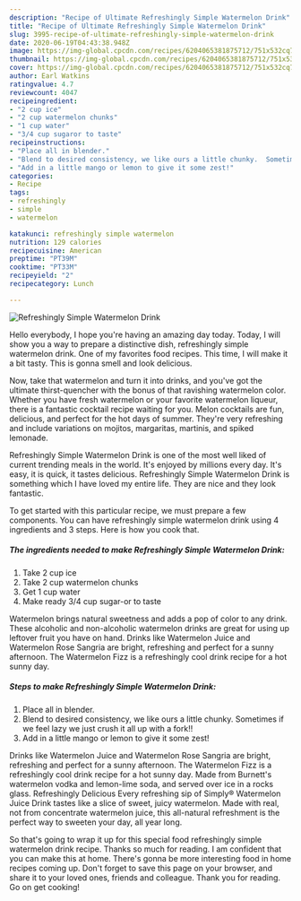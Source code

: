 ```yaml
---
description: "Recipe of Ultimate Refreshingly Simple Watermelon Drink"
title: "Recipe of Ultimate Refreshingly Simple Watermelon Drink"
slug: 3995-recipe-of-ultimate-refreshingly-simple-watermelon-drink
date: 2020-06-19T04:43:38.948Z
image: https://img-global.cpcdn.com/recipes/6204065381875712/751x532cq70/refreshingly-simple-watermelon-drink-recipe-main-photo.jpg
thumbnail: https://img-global.cpcdn.com/recipes/6204065381875712/751x532cq70/refreshingly-simple-watermelon-drink-recipe-main-photo.jpg
cover: https://img-global.cpcdn.com/recipes/6204065381875712/751x532cq70/refreshingly-simple-watermelon-drink-recipe-main-photo.jpg
author: Earl Watkins
ratingvalue: 4.7
reviewcount: 4047
recipeingredient:
- "2 cup ice"
- "2 cup watermelon chunks"
- "1 cup water"
- "3/4 cup sugaror to taste"
recipeinstructions:
- "Place all in blender."
- "Blend to desired consistency, we like ours a little chunky.  Sometimes if we feel lazy we just crush it all up with a fork!!"
- "Add in a little mango or lemon to give it some zest!"
categories:
- Recipe
tags:
- refreshingly
- simple
- watermelon

katakunci: refreshingly simple watermelon 
nutrition: 129 calories
recipecuisine: American
preptime: "PT39M"
cooktime: "PT33M"
recipeyield: "2"
recipecategory: Lunch

---
```



![Refreshingly Simple Watermelon Drink](https://img-global.cpcdn.com/recipes/6204065381875712/751x532cq70/refreshingly-simple-watermelon-drink-recipe-main-photo.jpg)

Hello everybody, I hope you're having an amazing day today. Today, I will show you a way to prepare a distinctive dish, refreshingly simple watermelon drink. One of my favorites food recipes. This time, I will make it a bit tasty. This is gonna smell and look delicious.

Now, take that watermelon and turn it into drinks, and you&#39;ve got the ultimate thirst-quencher with the bonus of that ravishing watermelon color. Whether you have fresh watermelon or your favorite watermelon liqueur, there is a fantastic cocktail recipe waiting for you. Melon cocktails are fun, delicious, and perfect for the hot days of summer. They&#39;re very refreshing and include variations on mojitos, margaritas, martinis, and spiked lemonade.

Refreshingly Simple Watermelon Drink is one of the most well liked of current trending meals in the world. It's enjoyed by millions every day. It's easy, it is quick, it tastes delicious. Refreshingly Simple Watermelon Drink is something which I have loved my entire life. They are nice and they look fantastic.


To get started with this particular recipe, we must prepare a few components. You can have refreshingly simple watermelon drink using 4 ingredients and 3 steps. Here is how you cook that.

<!--inarticleads1-->

##### The ingredients needed to make Refreshingly Simple Watermelon Drink:

1. Take 2 cup ice
1. Take 2 cup watermelon chunks
1. Get 1 cup water
1. Make ready 3/4 cup sugar-or to taste


Watermelon brings natural sweetness and adds a pop of color to any drink. These alcoholic and non-alcoholic watermelon drinks are great for using up leftover fruit you have on hand. Drinks like Watermelon Juice and Watermelon Rose Sangria are bright, refreshing and perfect for a sunny afternoon. The Watermelon Fizz is a refreshingly cool drink recipe for a hot sunny day. 

<!--inarticleads2-->

##### Steps to make Refreshingly Simple Watermelon Drink:

1. Place all in blender.
1. Blend to desired consistency, we like ours a little chunky.  Sometimes if we feel lazy we just crush it all up with a fork!!
1. Add in a little mango or lemon to give it some zest!


Drinks like Watermelon Juice and Watermelon Rose Sangria are bright, refreshing and perfect for a sunny afternoon. The Watermelon Fizz is a refreshingly cool drink recipe for a hot sunny day. Made from Burnett&#39;s watermelon vodka and lemon-lime soda, and served over ice in a rocks glass. Refreshingly Delicious Every refreshing sip of Simply® Watermelon Juice Drink tastes like a slice of sweet, juicy watermelon. Made with real, not from concentrate watermelon juice, this all-natural refreshment is the perfect way to sweeten your day, all year long. 

So that's going to wrap it up for this special food refreshingly simple watermelon drink recipe. Thanks so much for reading. I am confident that you can make this at home. There's gonna be more interesting food in home recipes coming up. Don't forget to save this page on your browser, and share it to your loved ones, friends and colleague. Thank you for reading. Go on get cooking!
